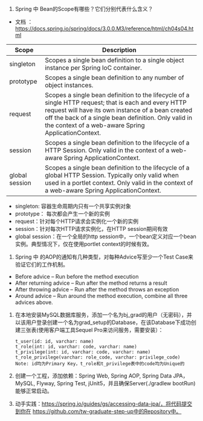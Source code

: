 
1. Spring 中 Bean的Scope有哪些？它们分别代表什么含义？

- 文档 ：https://docs.spring.io/spring/docs/3.0.0.M3/reference/html/ch04s04.html

| Scope  |  Description | 
|---     |---           |
| singleton  |   Scopes a single bean definition to a single object instance per Spring IoC container.       |
| prototype  |   Scopes a single bean definition to any number of object instances.     |
| request  | Scopes a single bean definition to the lifecycle of a single HTTP request; that is each and every HTTP request will have its own instance of a bean created off the back of a single bean definition. Only valid in the context of a web-aware Spring ApplicationContext.  |
| session  | Scopes a single bean definition to the lifecycle of a HTTP Session. Only valid in the context of a web-aware Spring ApplicationContext.  |
| global session  | Scopes a single bean definition to the lifecycle of a global HTTP Session. Typically only valid when used in a portlet context. Only valid in the context of a web-aware Spring ApplicationContext.  |

- singleton: 容器生命周期内只有一个共享实例对象
- prototype： 每次都会产生一个新的实例
- request：针对每个HTTP请求会实例化一个新的实例
- session：针对每次HTTP请求实例化，在HTTP session期间有效
- global session：在一个全局的http session中，一个bean定义对应一个bean实例。典型情况下，仅在使用portlet context的时候有效。

1. Spring 中 的AOP的通知有几种类型，对每种Advice写至少一个Test Case来验证它们的工作机制。

- Before advice – Run before the method execution
- After returning advice – Run after the method returns a result
- After throwing advice – Run after the method throws an exception
- Around advice – Run around the method execution, combine all three advices above.


1. 在本地安装MySQL数据库服务，添加一个名为bj_grad的用户（无密码），并以该用户登录创建一个名为grad_setup的Database，在该Database下成功创建三张表(使用客户端工具Sequel Pro来访问服务，需要安装）：
    ```
    t_user(id: id, varchar: name)
    t_role(int: id, varchar: code, varchar: name)
    t_privilege(int: id, varchar: code, varchar: name)
    t_role_privilege(varchar: role_code, varchar: privilege_code)
    Note: id均为Primary Key，t_role和t_privilege表中的code均为Unique的
    ```
1. 创建一个工程，添加依赖：Spring Web, Spring AOP, Spring Data JPA，MySQL, Flyway, Spring Test, jUnit5，并且确保Server(./gradlew bootRun)能够正常启动。

1. 动手实践：https://spring.io/guides/gs/accessing-data-jpa/，将代码提交到你在 https://github.com/tw-graduate-step-up中的Repository中。

